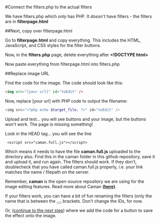 
#Connect the filters.php to the actual filters

We have filters.php which *only* has PHP.  It *doesn't* have filters - the filters are in **filterpage.html**

##Next, copy over filterpage.html

Go to **filterpage.html** and copy everything. This includes the HTML, JavaScript, and CSS styles for the filter buttons.

Now, in the **filters.php** page, delete everything after **&lt;!DOCTYPE html&gt;**

Now paste everything from filterpage.html into filters.php

##Replace image URL

Find the code for the image.  The code should look like this:

```html
<img src="[your url]" id="toEdit" />
```

Now, replace [your url] with PHP code to output the filename:

```php
<img src="<?php echo $target_file; ?>" id="toEdit" />
```

Upload and test... you will see buttons and your image, but the buttons won't work. The page is missing something! 

Look in the HEAD tag... you will see the line

```
 <script src="caman.full.js"></script>
 ```
Which means it needs to have the file **caman.full.js** uploaded to the directory also. Find this in the caman folder in this github repository, save it and upload it, and run again. The filters should work. If they don't, doublecheck that you have called caman.full.js properly, i.e. your link matches the name / filepath on the server. 

Remember, **caman** is the open-source repository we are using for the image editing features. Read more about Caman **([here](http://camanjs.com))**.

If your filters work, you can have a bit of fun renaming the filters (only the name that is between the <button></button> brackets. Don't change the IDs, for now. 

Or, ([continue to the next step](https://github.com/DesignCodeBuild/basiccamanjs/blob/master/day4/3-AcceptImages.md)) where we add the code for a button to save the effect onto the image. 
